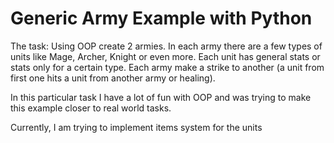 # Generic Army Example with Python

The task:
Using OOP create 2 armies. In each army there are a few types
of units like Mage, Archer, Knight or even more.
Each unit has general stats or stats only for a certain type.
Each army make a strike  to another (a unit from first one 
hits a unit from another army or healing).

In this particular task I have a lot of fun with OOP and was trying to make
this example closer to real world tasks.

Currently, I am trying to implement items system for the units